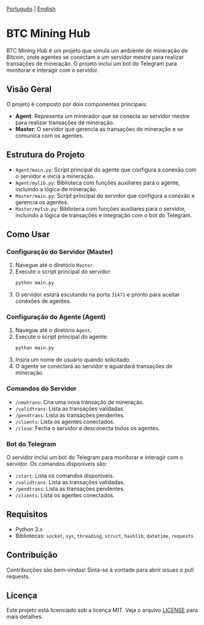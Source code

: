 [Português](README.md) | [English](README.en.md)

# BTC Mining Hub

BTC Mining Hub é um projeto que simula um ambiente de mineração de Bitcoin, onde agentes se conectam a um servidor mestre para realizar transações de mineração. O projeto inclui um bot do Telegram para monitorar e interagir com o servidor.

## Visão Geral

O projeto é composto por dois componentes principais:
- **Agent**: Representa um minerador que se conecta ao servidor mestre para realizar transações de mineração.
- **Master**: O servidor que gerencia as transações de mineração e se comunica com os agentes.

## Estrutura do Projeto

- `Agent/main.py`: Script principal do agente que configura a conexão com o servidor e inicia a mineração.
- `Agent/mylib.py`: Biblioteca com funções auxiliares para o agente, incluindo a lógica de mineração.
- `Master/main.py`: Script principal do servidor que configura a conexão e gerencia os agentes.
- `Master/mylib.py`: Biblioteca com funções auxiliares para o servidor, incluindo a lógica de transações e integração com o bot do Telegram.

## Como Usar

### Configuração do Servidor (Master)

1. Navegue até o diretório `Master`.
2. Execute o script principal do servidor:
    ```sh
    python main.py
    ```
3. O servidor estará escutando na porta `31471` e pronto para aceitar conexões de agentes.

### Configuração do Agente (Agent)

1. Navegue até o diretório `Agent`.
2. Execute o script principal do agente:
    ```sh
    python main.py
    ```
3. Insira um nome de usuário quando solicitado.
4. O agente se conectará ao servidor e aguardará transações de mineração.

### Comandos do Servidor

- `/newtrans`: Cria uma nova transação de mineração.
- `/validtrans`: Lista as transações validadas.
- `/pendtrans`: Lista as transações pendentes.
- `/clients`: Lista os agentes conectados.
- `/close`: Fecha o servidor e desconecta todos os agentes.

### Bot do Telegram

O servidor inclui um bot do Telegram para monitorar e interagir com o servidor. Os comandos disponíveis são:
- `/start`: Lista os comandos disponíveis.
- `/validtrans`: Lista as transações validadas.
- `/pendtrans`: Lista as transações pendentes.
- `/clients`: Lista os agentes conectados.

## Requisitos

- Python 3.x
- Bibliotecas: `socket`, `sys`, `threading`, `struct`, `hashlib`, `datetime`, `requests`

## Contribuição

Contribuições são bem-vindas! Sinta-se à vontade para abrir issues e pull requests.

## Licença

Este projeto está licenciado sob a licença MIT. Veja o arquivo [LICENSE](LICENSE) para mais detalhes.
